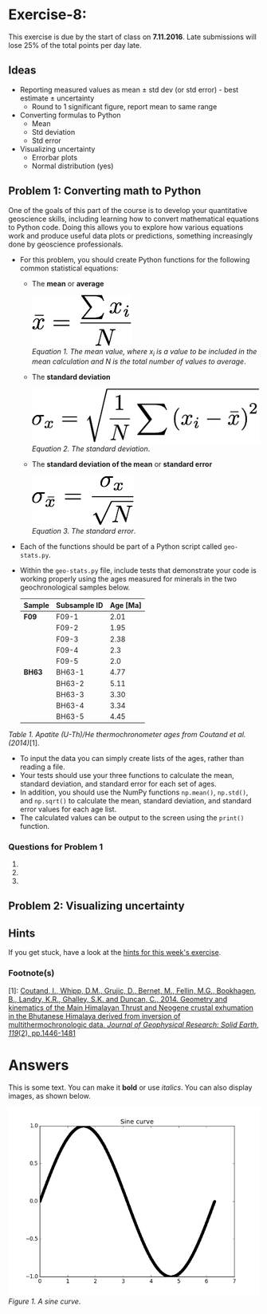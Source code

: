 # Exercise-8: 

This exercise is due by the start of class on **7.11.2016**.
Late submissions will lose 25% of the total points per day late.

## Ideas
- Reporting measured values as mean ± std dev (or std error) - best estimate ± uncertainty
  - Round to 1 significant figure, report mean to same range
- Converting formulas to Python
  - Mean
  - Std deviation
  - Std error
- Visualizing uncertainty
  - Errorbar plots
  - Normal distribution (yes)

## Problem 1: Converting math to Python
One of the goals of this part of the course is to develop your quantitative geoscience skills, including learning how to convert mathematical equations to Python code.
Doing this allows you to explore how various equations work and produce useful data plots or predictions, something increasingly done by geoscience professionals.

- For this problem, you should create Python functions for the following common statistical equations:
  - The **mean** or **average**
  
    ![Mean value equation](Images/mean.png)<br/>
*Equation 1. The mean value, where x<sub>i</sub> is a value to be included in the mean calculation and N is the total number of values to average*.
  - The **standard deviation**

    ![Standard deviation equation](Images/standard-deviation.png)<br/>
*Equation 2. The standard deviation*.
  - The **standard deviation of the mean** or **standard error**

    ![Standard error](Images/standard-error.png)<br/>
*Equation 3. The standard error*.
- Each of the functions should be part of a Python script called `geo-stats.py`.
- Within the `geo-stats.py` file, include tests that demonstrate your code is working properly using the ages measured for minerals in the two geochronological samples below.

    | Sample   | Subsample ID | Age [Ma] | 
    | -------- | ------------ | -------- |
    | **F09**  | F09-1        | 2.01     |
    |          | F09-2        | 1.95     |
    |          | F09-3        | 2.38     |
    |          | F09-4        | 2.3      |
    |          | F09-5        | 2.0      |
    | **BH63** | BH63-1       | 4.77     |
    |          | BH63-2       | 5.11     |
    |          | BH63-3       | 3.30     |
    |          | BH63-4       | 3.34     |
    |          | BH63-5       | 4.45     |<br/>
*Table 1. Apatite (U-Th)/He thermochronometer ages from Coutand et al. (2014)*[1].
  - To input the data you can simply create lists of the ages, rather than reading a file.
  - Your tests should use your three functions to calculate the mean, standard deviation, and standard error for each set of ages.
  - In addition, you should use the NumPy functions `np.mean()`, `np.std()`, and `np.sqrt()` to calculate the mean, standard deviation, and standard error values for each age list.
  - The calculated values can be output to the screen using the `print()` function.

### Questions for Problem 1
1. 
2. 
3. 

## Problem 2: Visualizing uncertainty


## Hints
If you get stuck, have a look at the [hints for this week's exercise]().

### Footnote(s)
[1]: [Coutand, I., Whipp, D.M., Grujic, D., Bernet, M., Fellin, M.G., Bookhagen, B., Landry, K.R., Ghalley, S.K. and Duncan, C., 2014. Geometry and kinematics of the Main Himalayan Thrust and Neogene crustal exhumation in the Bhutanese Himalaya derived from inversion of multithermochronologic data. *Journal of Geophysical Research: Solid Earth*, *119*(2), pp.1446-1481](https://dx.doi.org/10.1002/2013JB010891)

# Answers
This is some text.
You can make it **bold** or use *italics*.
You can also display images, as shown below.

![A sine curve](Images/sine-curve.png)<br/>
*Figure 1. A sine curve*.
